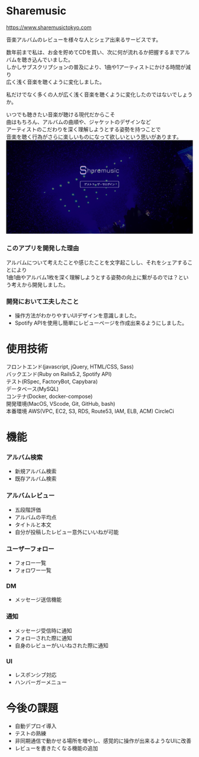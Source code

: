 # Sharemusic
https://www.sharemusictokyo.com

音楽アルバムのレビューを様々な人とシェア出来るサービスです。

数年前まで私は、お金を貯めてCDを買い、次に何が流れるか把握するまでアルバムを聴き込んでいました。<br>
しかしサブスクリプションの普及により、1曲や1アーティストにかける時間が減り<br>
広く浅く音楽を聴くように変化しました。

私だけでなく多くの人が広く浅く音楽を聴くように変化したのではないでしょうか。

いつでも聴きたい音楽が聴ける現代だからこそ<br>
曲はもちろん、アルバムの曲順や、ジャケットのデザインなど<br>
アーティストのこだわりを深く理解しようとする姿勢を持つことで<br>
音楽を聴く行為がさらに楽しいものになって欲しいという思いがあります。
![](app/assets/images/readme.png)

### このアプリを開発した理由
アルバムについて考えたことや感じたことを文字起こしし、それをシェアすることにより<br>
1曲1曲やアルバム1枚を深く理解しようとする姿勢の向上に繋がるのでは？という考えから開発しました。

### 開発において工夫したこと
* 操作方法がわかりやすいUIデザインを意識しました。
* Spotify APIを使用し簡単にレビューページを作成出来るようにしました。

# 使用技術
フロントエンド(javascript, jQuery, HTML/CSS, Sass)<br>
バックエンド(Ruby on Rails5.2, Spotify API)<br>
テスト(RSpec, FactoryBot, Capybara)<br>
データベース(MySQL)<br>
コンテナ(Docker, docker-compose)<br>
開発環境(MacOS, VScode, Git, GitHub, bash)<br>
本番環境 AWS(VPC, EC2, S3, RDS, Route53, IAM, ELB, ACM)
CircleCi

# 機能
### アルバム検索
* 新規アルバム検索<br>
* 既存アルバム検索

### アルバムレビュー
* 五段階評価
* アルバムの平均点<br>
* タイトルと本文<br>
* 自分が投稿したレビュー意外にいいねが可能

### ユーザーフォロー
* フォロー一覧<br>
* フォロワー一覧

### DM
* メッセージ送信機能

### 通知
* メッセージ受信時に通知<br>
* フォローされた際に通知<br>
* 自身のレビューがいいねされた際に通知

### UI
* レスポンシブ対応<br>
* ハンバーガーメニュー

# 今後の課題
* 自動デプロイ導入<br>
* テストの熟練<br>
* 非同期通信で動かせる場所を増やし、感覚的に操作が出来るようなUIに改善<br>
* レビューを書きたくなる機能の追加

